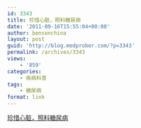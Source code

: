 ```yaml
---
id: 3343
title: 珍惜心脏，照料糖尿病
date: '2011-09-16T15:55:04+00:00'
author: bensonchina
layout: post
guid: 'http://blog.medprober.com/?p=3343'
permalink: /archives/3343
views:
    - '859'
categories:
    - 疾病科普
tags:
    - 糖尿病
format: link
---
```


[珍惜心脏，照料糖尿病](http://blog.medprober.com/assets/uploads/2011/09/%E7%8F%8D%E6%83%9C%E5%BF%83%E8%84%8F%EF%BC%8C%E7%85%A7%E6%96%99%E7%B3%96%E5%B0%BF%E7%97%85.pdf)